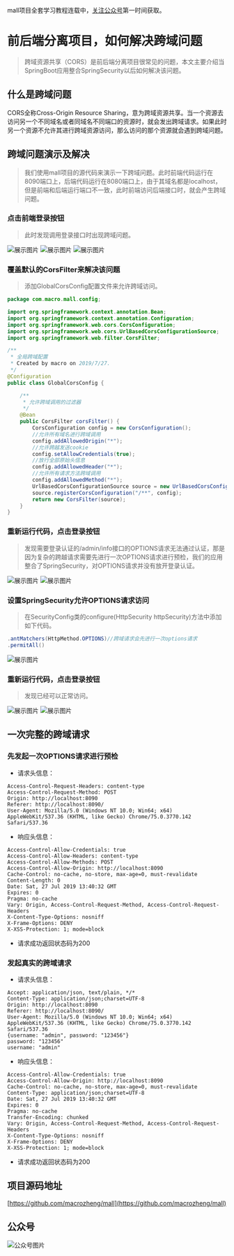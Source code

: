 mall项目全套学习教程连载中，[关注公众号](#公众号)第一时间获取。

# 前后端分离项目，如何解决跨域问题

> 跨域资源共享（CORS）是前后端分离项目很常见的问题，本文主要介绍当SpringBoot应用整合SpringSecurity以后如何解决该问题。

## 什么是跨域问题

CORS全称Cross-Origin Resource Sharing，意为跨域资源共享。当一个资源去访问另一个不同域名或者同域名不同端口的资源时，就会发出跨域请求。如果此时另一个资源不允许其进行跨域资源访问，那么访问的那个资源就会遇到跨域问题。

## 跨域问题演示及解决

> 我们使用mall项目的源代码来演示一下跨域问题。此时前端代码运行在8090端口上，后端代码运行在8080端口上，由于其域名都是localhost，但是前端和后端运行端口不一致，此时前端访问后端接口时，就会产生跨域问题。

### 点击前端登录按钮
>此时发现调用登录接口时出现跨域问题。

![展示图片](../images/tech_screen_35.png)
![展示图片](../images/tech_screen_28.png)
![展示图片](../images/tech_screen_29.png)

### 覆盖默认的CorsFilter来解决该问题
> 添加GlobalCorsConfig配置文件来允许跨域访问。

```java
package com.macro.mall.config;

import org.springframework.context.annotation.Bean;
import org.springframework.context.annotation.Configuration;
import org.springframework.web.cors.CorsConfiguration;
import org.springframework.web.cors.UrlBasedCorsConfigurationSource;
import org.springframework.web.filter.CorsFilter;

/**
 * 全局跨域配置
 * Created by macro on 2019/7/27.
 */
@Configuration
public class GlobalCorsConfig {

    /**
     * 允许跨域调用的过滤器
     */
    @Bean
    public CorsFilter corsFilter() {
        CorsConfiguration config = new CorsConfiguration();
        //允许所有域名进行跨域调用
        config.addAllowedOrigin("*");
        //允许跨越发送cookie
        config.setAllowCredentials(true);
        //放行全部原始头信息
        config.addAllowedHeader("*");
        //允许所有请求方法跨域调用
        config.addAllowedMethod("*");
        UrlBasedCorsConfigurationSource source = new UrlBasedCorsConfigurationSource();
        source.registerCorsConfiguration("/**", config);
        return new CorsFilter(source);
    }
}

```

### 重新运行代码，点击登录按钮
>发现需要登录认证的/admin/info接口的OPTIONS请求无法通过认证，那是因为复杂的跨越请求需要先进行一次OPTIONS请求进行预检，我们的应用整合了SpringSecurity，对OPTIONS请求并没有放开登录认证。

![展示图片](../images/tech_screen_30.png)
![展示图片](../images/tech_screen_31.png)

### 设置SpringSecurity允许OPTIONS请求访问
> 在SecurityConfig类的configure(HttpSecurity httpSecurity)方法中添加如下代码。

```java
.antMatchers(HttpMethod.OPTIONS)//跨域请求会先进行一次options请求
.permitAll()
```
![展示图片](../images/tech_screen_32.png)

### 重新运行代码，点击登录按钮
> 发现已经可以正常访问。

![展示图片](../images/tech_screen_33.png)
![展示图片](../images/tech_screen_34.png)

## 一次完整的跨域请求

### 先发起一次OPTIONS请求进行预检

- 请求头信息：
```text
Access-Control-Request-Headers: content-type
Access-Control-Request-Method: POST
Origin: http://localhost:8090
Referer: http://localhost:8090/
User-Agent: Mozilla/5.0 (Windows NT 10.0; Win64; x64) AppleWebKit/537.36 (KHTML, like Gecko) Chrome/75.0.3770.142 Safari/537.36
```
- 响应头信息：
```text
Access-Control-Allow-Credentials: true
Access-Control-Allow-Headers: content-type
Access-Control-Allow-Methods: POST
Access-Control-Allow-Origin: http://localhost:8090
Cache-Control: no-cache, no-store, max-age=0, must-revalidate
Content-Length: 0
Date: Sat, 27 Jul 2019 13:40:32 GMT
Expires: 0
Pragma: no-cache
Vary: Origin, Access-Control-Request-Method, Access-Control-Request-Headers
X-Content-Type-Options: nosniff
X-Frame-Options: DENY
X-XSS-Protection: 1; mode=block
```
- 请求成功返回状态码为200

### 发起真实的跨域请求
- 请求头信息：
```text
Accept: application/json, text/plain, */*
Content-Type: application/json;charset=UTF-8
Origin: http://localhost:8090
Referer: http://localhost:8090/
User-Agent: Mozilla/5.0 (Windows NT 10.0; Win64; x64) AppleWebKit/537.36 (KHTML, like Gecko) Chrome/75.0.3770.142 Safari/537.36
{username: "admin", password: "123456"}
password: "123456"
username: "admin"
```
- 响应头信息：
```text
Access-Control-Allow-Credentials: true
Access-Control-Allow-Origin: http://localhost:8090
Cache-Control: no-cache, no-store, max-age=0, must-revalidate
Content-Type: application/json;charset=UTF-8
Date: Sat, 27 Jul 2019 13:40:32 GMT
Expires: 0
Pragma: no-cache
Transfer-Encoding: chunked
Vary: Origin, Access-Control-Request-Method, Access-Control-Request-Headers
X-Content-Type-Options: nosniff
X-Frame-Options: DENY
X-XSS-Protection: 1; mode=block
```

- 请求成功返回状态码为200

## 项目源码地址

[https://github.com/macrozheng/mall](https://github.com/macrozheng/mall)

## 公众号

![公众号图片](http://macro-oss.oss-cn-shenzhen.aliyuncs.com/mall/banner/qrcode_for_macrozheng_258.jpg)
